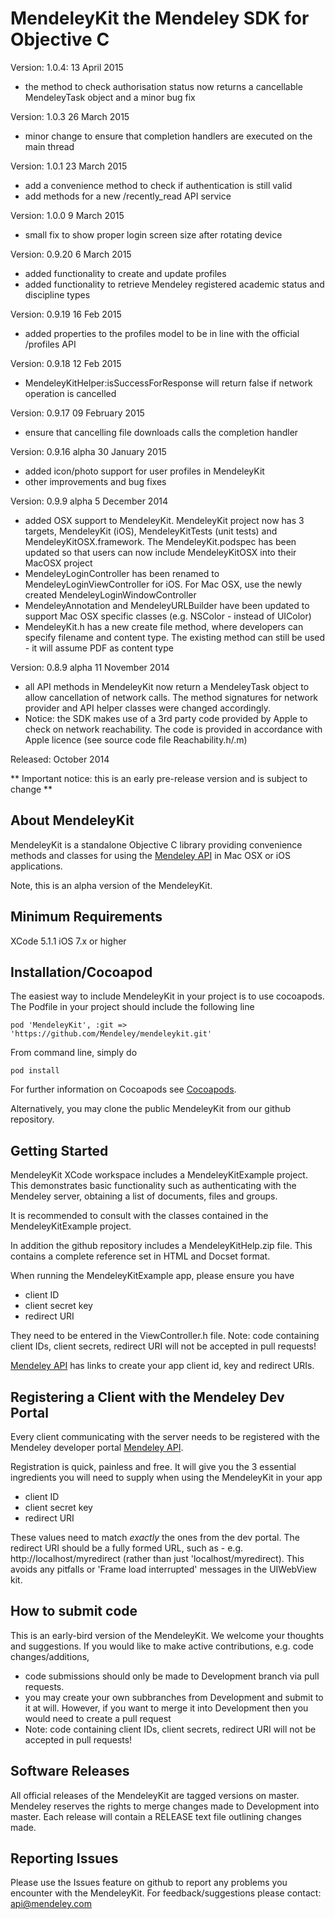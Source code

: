 # MendeleyKit the Mendeley SDK for Objective C #
Version: 1.0.4:
13 April 2015
- the method to check authorisation status now returns a cancellable MendeleyTask object and a minor bug fix

Version: 1.0.3
26 March 2015
- minor change to ensure that completion handlers are executed on the main thread

Version: 1.0.1
23 March 2015
- add a convenience method to check if authentication is still valid
- add methods for a new /recently_read API service

Version: 1.0.0
9 March 2015
- small fix to show proper login screen size after rotating device

Version: 0.9.20
6 March 2015
- added functionality to create and update profiles
- added functionality to retrieve Mendeley registered academic status and discipline types

Version: 0.9.19
16 Feb 2015
- added properties to the profiles model to be in line with the official /profiles API

Version: 0.9.18
12 Feb 2015
- MendeleyKitHelper:isSuccessForResponse will return false if network operation is cancelled

Version: 0.9.17
09 February 2015
- ensure that cancelling file downloads calls the completion handler

Version: 0.9.16 alpha
30 January 2015
- added icon/photo support for user profiles in MendeleyKit
- other improvements and bug fixes

Version: 0.9.9 alpha
5 December 2014
- added OSX support to MendeleyKit. MendeleyKit project now has 3 targets, MendeleyKit (iOS), MendeleyKitTests (unit tests) and MendeleyKitOSX.framework. The MendeleyKit.podspec has been updated so that users can now include MendeleyKitOSX into their MacOSX project
- MendeleyLoginController has been renamed to MendeleyLoginViewController for iOS. For Mac OSX, use the newly created MendeleyLoginWindowController
- MendeleyAnnotation and MendeleyURLBuilder have been updated to support Mac OSX specific classes (e.g. NSColor - instead of UIColor)
- MendeleyKit.h has a new create file method, where developers can specify filename and content type. The existing method can still be used - it will assume PDF as content type 

Version: 0.8.9 alpha
11 November 2014
- all API methods in MendeleyKit now return a MendeleyTask object to allow cancellation of network calls. The method signatures for network provider and API helper classes were changed accordingly.
- Notice: the SDK makes use of a 3rd party code provided by Apple to check on network reachability. The code is provided in accordance with Apple licence (see source code file Reachability.h/.m)


Released: October 2014

** Important notice: this is an early pre-release version and is subject to change **

## About MendeleyKit ##
MendeleyKit is a standalone Objective C library providing convenience methods
and classes for using the [Mendeley API](http://dev.mendeley.com) in Mac OSX or
iOS applications.

Note, this is an alpha version of the MendeleyKit.

## Minimum Requirements ##

XCode 5.1.1
iOS 7.x or higher

## Installation/Cocoapod ##
The easiest way to include MendeleyKit in your project is to use cocoapods.
The Podfile in your project should include the following line

```
pod 'MendeleyKit', :git => 'https://github.com/Mendeley/mendeleykit.git'
```

From command line, simply do 
```
pod install
```

For further information on Cocoapods see [Cocoapods](http://cocoapods.org/).

Alternatively, you may clone the public MendeleyKit from our github repository.

## Getting Started ##
MendeleyKit XCode workspace includes a MendeleyKitExample project. This demonstrates
basic functionality such as authenticating with the Mendeley server, 
obtaining a list of documents, files and groups.

It is recommended to consult with the classes contained in the MendeleyKitExample project.

In addition the github repository includes a MendeleyKitHelp.zip file. This contains
a complete reference set in HTML and Docset format.

When running the MendeleyKitExample app, please ensure you have
- client ID
- client secret key
- redirect URI 

They need to be entered in the ViewController.h file.
Note: code containing client IDs, client secrets, redirect URI will not be accepted in pull requests!

[Mendeley API](http://dev.mendeley.com) has links to create your app client id, key and redirect URIs.

## Registering a Client with the Mendeley Dev Portal ##
Every client communicating with the server needs to be registered with the Mendeley developer portal [Mendeley API](http://dev.mendeley.com).

Registration is quick, painless and free. It will give you the 3 essential ingredients you will need to supply when using the MendeleyKit in your app
- client ID
- client secret key
- redirect URI

These values need to match *exactly* the ones from the dev portal.
The redirect URI should be a fully formed URL, such as - e.g. http://localhost/myredirect (rather than just 'localhost/myredirect). This avoids any pitfalls or 'Frame load interrupted' messages in the UIWebView kit.


## How to submit code ##
This is an early-bird version of the MendeleyKit. We welcome your thoughts and suggestions. If you would like to make active contributions, e.g. code changes/additions,

- code submissions should only be made to Development branch via pull requests. 
- you may create your own subbranches from Development and submit to it at will. However, if you want to merge it into Development then you would need to create a pull request
- Note: code containing client IDs, client secrets, redirect URI will not be accepted in pull requests!


## Software Releases ##
All official releases of the MendeleyKit are tagged versions on master. Mendeley reserves the rights to merge changes made to Development into master.
Each release will contain a RELEASE text file outlining changes made.

## Reporting Issues ##
Please use the Issues feature on github to report any problems you encounter with the MendeleyKit. 
For feedback/suggestions please contact: api@mendeley.com


